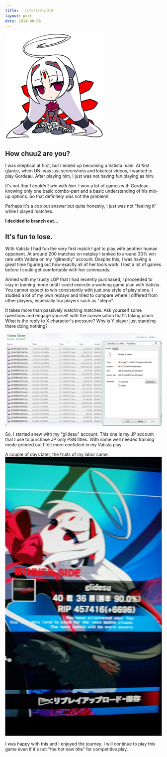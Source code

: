 ```yaml
---
title: 　ババババティスタ
layout: post
date: 2014-08-06
---
```


![VAT](/assets/unie_vat.png)

## How chuu2 are you? ##

I was skeptical at first, but I ended up becoming a Vatista main.
At first glance, when UNI was just screenshots and loketest videos, I wanted to play Gordeau.
After playing him, I just was not having fun playing as him. 

*It's not that I couldn't win with him.*
I won a lot of games with Gordeau knowing only one basic combo-part and a basic understanding 
of his mix-up options. So that definitely was not the problem! 

Perhaps it's a cop out answer but quite honestly, I just was not "feeling it" while I played matches.

**I decided to branch out...**

## It's fun to lose. ##

With Vatista I had fun the very first match I got to play with another human opponent.
At around 200 matches on netplay I tanked to around 30% win rate with Vatista on my 
"glirandly" account. Despite this, I was having a great time figuring out how exactly all of
her tools work. I lost a lot of games before I could get comfortable with her commands.

Armed with my trusty LGP that I had recently purchased, I proceeded to stay in training mode until
I could execute a working game plan with Vatista. You cannot expect to win consistently with just 
one style of play alone. I studied a lot of my own replays and tried to compare where I differed 
from other players, especially top players such as "atepo". 

It takes more than passively watching matches. Ask yourself some questions and engage yourself
with the conversation that's taking place. What is the reply to X character's pressure?
Why is Y player just standing there doing nothing?

![LGP](/assets/lgp.png)

So, I started anew with my "glidesu" account. This one is my JP account that I use to purchase JP only
PSN titles. With some well needed training mode grinded out I felt more confident in my Vatista play.

A couple of days later, the fruits of my labor came.
![WIN](/assets/unie_win.jpg)

I was happy with this and I enjoyed the journey. I will continue to play this game even if it's not
"the hot new title" for competitive play.
